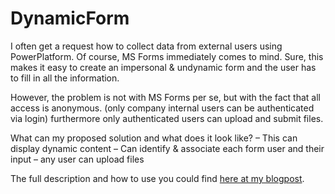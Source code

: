 # DynamicForm

I often get a request how to collect data from external users using PowerPlatform. Of course, MS Forms immediately comes to mind. Sure, this makes it easy to create an impersonal & undynamic form and the user has to fill in all the information.

However, the problem is not with MS Forms per se, but with the fact that all access is anonymous. (only company internal users can be authenticated via login) furthermore only authenticated users can upload and submit files.

What can my proposed solution and what does it look like?
– This can display dynamic content
– Can identify & associate each form user and their input
– any user can upload files

The full description and how to use you could find <a href="https://lehmann.ws/2022/12/06/why-it-doesnt-need-ms-forms-and-how-powerautomate-can-actually-already-do-the-same-and-even-more/">here at my blogpost<a>.
